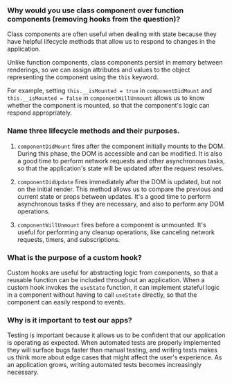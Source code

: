 ###  Why would you use class component over function components (removing hooks from the question)?
Class components are often useful when dealing with state because they have helpful lifecycle methods that allow us to respond to changes in the application.

Unlike function components, class components persist in memory between renderings, so we can assign attributes and values to the object representing the component using the `this` keyword.

For example, setting `this.__isMounted = true` in `componentDidMount` and `this.__isMounted = false` in `componentWillUnmount` allows us to know whether the component is mounted, so that the component's logic can respond appropriately.

### Name three lifecycle methods and their purposes.
1. `componentDidMount` fires after the component initially mounts to the DOM. During this phase, the DOM is accessible and can be modified. It is also a good time to perform network requests and other asynchronous tasks, so that the application's state will be updated after the request resolves.
 
2. `componentDidUpdate` fires immediately after the DOM is updated, but not on the initial render. This method allows us to compare the previous and current state or props between updates. It's a good time to perform asynchronous tasks if they are necessary, and also to perform any DOM operations.

3. `componentWillUnmount` fires before a component is unmounted. It's useful for performing any cleanup operations, like canceling network requests, timers, and subscriptions.

### What is the purpose of a custom hook?
Custom hooks are useful for abstracting logic from components, so that a reusable function can be included throughout an application. When a custom hook invokes the `useState` function, it can implement stateful logic in a component without having to call `useState` directly, so that the component can easily respond to events.

### Why is it important to test our apps?
Testing is important because it allows us to be confident that our application is operating as expected. When automated tests are properly implemented they will surface bugs faster than manual testing, and writing tests makes us think more about edge cases that might affect the user's experience. As an application grows, writing automated tests becomes increasingly necessary.